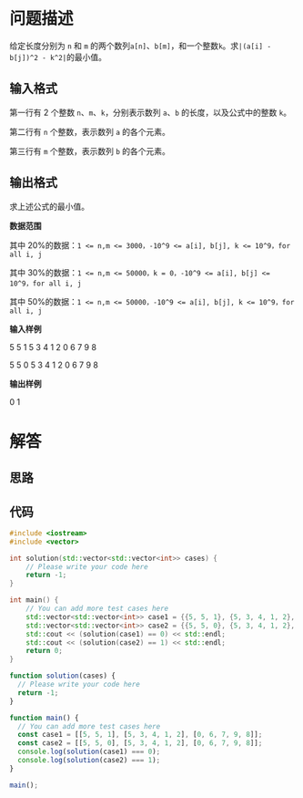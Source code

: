 # 问题描述

给定长度分别为 `n` 和 `m` 的两个数列`a[n]`、`b[m]`，和一个整数`k`。求`|(a[i] - b[j])^2 - k^2|`的最小值。

## 输入格式

第一行有 2 个整数 `n`、`m`、`k`，分别表示数列 `a`、`b` 的长度，以及公式中的整数 `k`。

第二行有 `n` 个整数，表示数列 `a` 的各个元素。

第三行有 `m` 个整数，表示数列 `b` 的各个元素。

## 输出格式

求上述公式的最小值。

**数据范围**

其中 20%的数据：`1 <= n,m <= 3000，-10^9 <= a[i], b[j], k <= 10^9，for all i, j`

其中 30%的数据：`1 <= n,m <= 50000，k = 0，-10^9 <= a[i], b[j] <= 10^9，for all i, j`

其中 50%的数据：`1 <= n,m <= 50000，-10^9 <= a[i], b[j], k <= 10^9，for all i, j`

**输入样例**

5 5 1
5 3 4 1 2
0 6 7 9 8

5 5 0
5 3 4 1 2
0 6 7 9 8

**输出样例**

0
1

# 解答

## 思路

## 代码

```cpp
#include <iostream>
#include <vector>

int solution(std::vector<std::vector<int>> cases) {
    // Please write your code here
    return -1;
}

int main() {
    // You can add more test cases here
    std::vector<std::vector<int>> case1 = {{5, 5, 1}, {5, 3, 4, 1, 2}, {0, 6, 7, 9, 8}};
    std::vector<std::vector<int>> case2 = {{5, 5, 0}, {5, 3, 4, 1, 2}, {0, 6, 7, 9, 8}};
    std::cout << (solution(case1) == 0) << std::endl;
    std::cout << (solution(case2) == 1) << std::endl;
    return 0;
}
```

```js
function solution(cases) {
  // Please write your code here
  return -1;
}

function main() {
  // You can add more test cases here
  const case1 = [[5, 5, 1], [5, 3, 4, 1, 2], [0, 6, 7, 9, 8]];
  const case2 = [[5, 5, 0], [5, 3, 4, 1, 2], [0, 6, 7, 9, 8]];
  console.log(solution(case1) === 0);
  console.log(solution(case2) === 1);
}

main();
```